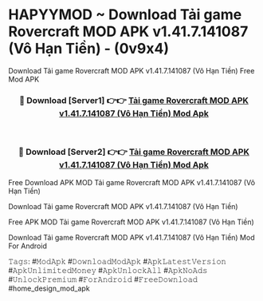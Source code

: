 # HAPYYMOD ~ Download Tải game Rovercraft MOD APK v1.41.7.141087 (Vô Hạn Tiền) - (0v9x4)
Download Tải game Rovercraft MOD APK v1.41.7.141087 (Vô Hạn Tiền) Free Mod APK

<div align="center">
<h3>🔴 Download [Server1] 👉👉 <a href="https://apk-comot.site?title=Tải_game_Rovercraft_MOD_APK_v1.41.7.141087_(Vô_Hạn_Tiền)">Tải game Rovercraft MOD APK v1.41.7.141087 (Vô Hạn Tiền) Mod Apk</a></h3><br>

<h3>🔴 Download [Server2] 👉👉 <a href="https://apk-comot.site?title=Tải_game_Rovercraft_MOD_APK_v1.41.7.141087_(Vô_Hạn_Tiền)">Tải game Rovercraft MOD APK v1.41.7.141087 (Vô Hạn Tiền) Mod Apk</a></h3>
</div>


Free Download APK MOD Tải game Rovercraft MOD APK v1.41.7.141087 (Vô Hạn Tiền)

Download Tải game Rovercraft MOD APK v1.41.7.141087 (Vô Hạn Tiền) 

Free APK MOD Tải game Rovercraft MOD APK v1.41.7.141087 (Vô Hạn Tiền) 

Download Tải game Rovercraft MOD APK v1.41.7.141087 (Vô Hạn Tiền) Mod For Android

𝚃𝚊𝚐𝚜: #𝙼𝚘𝚍𝙰𝚙𝚔 #𝙳𝚘𝚠𝚗𝚕𝚘𝚊𝚍𝙼𝚘𝚍𝙰𝚙𝚔 #𝙰𝚙𝚔𝙻𝚊𝚝𝚎𝚜𝚝𝚅𝚎𝚛𝚜𝚒𝚘𝚗 #𝙰𝚙𝚔𝚄𝚗𝚕𝚒𝚖𝚒𝚝𝚎𝚍𝙼𝚘𝚗𝚎𝚢 #𝙰𝚙𝚔𝚄𝚗𝚕𝚘𝚌𝚔𝙰𝚕𝚕 #𝙰𝚙𝚔𝙽𝚘𝙰𝚍𝚜 #𝚄𝚗𝚕𝚘𝚌𝚔𝙿𝚛𝚎𝚖𝚒𝚞𝚖 #𝙵𝚘𝚛𝙰𝚗𝚍𝚛𝚘𝚒𝚍 #𝙵𝚛𝚎𝚎𝙳𝚘𝚠𝚗𝚕𝚘𝚊𝚍 #home_design_mod_apk